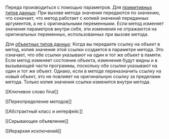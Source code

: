 Переда производиться с помощью параметров.
Для [примитивных типов данных](Примитивные):
При вызове метода значения передаются по значению, что означает, что метод работает с копией значений переданных аргументов, а не с оригинальными переменными. Если метод изменяет значения параметров внутри себя, эти изменения не отражаются на оригинальных переменных, использованных при вызове метода.

Для [объектных типов данных](Ссылочные):
Когда вы передаете ссылку на объект в метод, копия значения этой ссылки создается в параметре метода. Это означает, что обе ссылки указывают на один и тот же объект в памяти. Если метод изменяет состояние объекта, изменения будут видны и в вызывающей части программы, поскольку обе ссылки указывают на один и тот же объект.
Однако, если в методе переназначить ссылку на новый объект, это не повлияет на оригинальную ссылку за пределами метода. Только копия значения ссылки изменится внутри метода.

[[Ключевое слово final]]

[[Переопределение методов]]

[[Абстрактный класс и интерфейс]]

[[Скрывающее объявление]]

[[Иерархия исключений]]